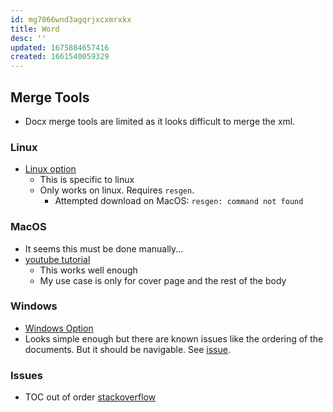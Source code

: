 ```yaml
---
id: mg7066wnd3agqrjxcxmrxkx
title: Word
desc: ''
updated: 1675884657416
created: 1661540059329
---
```

## Merge Tools

- Docx merge tools are limited as it looks difficult to merge the xml.

### Linux

- [Linux option](https://github.com/Ventto/odocxmerge)
  - This is specific to linux
  - Only works on linux. Requires `resgen`.
    - Attempted download on MacOS: `resgen: command not found`

### MacOS

- It seems this must be done manually...
- [youtube tutorial](https://www.youtube.com/watch?v=3FYzP_kWq24)
  - This works well enough
  - My use case is only for cover page and the rest of the body

### Windows

- [Windows Option](https://github.com/jamessantiago/DocxMerge)
- Looks simple enough but there are known issues like the ordering of the documents. But it should be navigable. See [issue](https://github.com/jamessantiago/DocxMerge/issues/2).

### Issues

- TOC out of order [stackoverflow](https://stackoverflow.com/questions/25591517/pandoc-inserting-pages-before-generated-table-of-contents)
